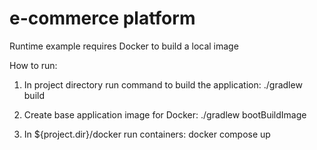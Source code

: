 # e-commerce platform
Runtime example requires Docker to build a local image

How to run:
1. In project directory run command to build the application:
./gradlew build

2. Create base application image for Docker:
./gradlew bootBuildImage

3. In ${project.dir}/docker run containers:
docker compose up
